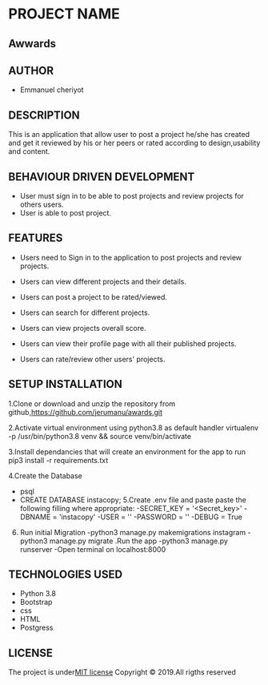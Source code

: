 # PROJECT NAME
## Awwards

## AUTHOR
* Emmanuel cheriyot

## DESCRIPTION
This is an application that allow user to post a project he/she has created and get it reviewed by his or her peers or rated according to design,usability and content.

## BEHAVIOUR DRIVEN DEVELOPMENT

* User must sign in to be able to post projects and review projects for others users.
* User is able to post project.


## FEATURES

* Users need to Sign in to the application to post projects and review projects.

* Users can view different projects and their details.

* Users can post a project to be rated/viewed.

* Users can search for different projects.

* Users can view projects overall score.

* Users can view their profile page with all their published projects.

* Users can rate/review other users' projects.


## SETUP INSTALLATION

1.Clone or download and unzip the repository from github,https://github.com/jerumanu/awards.git

2.Activate virtual environment using python3.8 as default handler virtualenv -p /usr/bin/python3.8 venv && source venv/bin/activate

3.Install dependancies that will create an environment for the app to run pip3 install -r requirements.txt

4.Create the Database

* psql
* CREATE DATABASE instacopy;
5.Create .env file and paste paste the following filling where appropriate:
-SECRET_KEY = '<Secret_key>' 
-DBNAME = 'instacopy' -USER = ''
 -PASSWORD = '' 
 -DEBUG = True
6.  Run initial Migration 
    -python3 manage.py makemigrations instagram 
    -python3 manage.py migrate .Run the app 
    -python3 manage.py runserver 
    -Open terminal on localhost:8000

## TECHNOLOGIES USED
* Python 3.8
* Bootstrap
* css
* HTML
* Postgress



## LICENSE
The project is under[MIT license](/blob/master/LICENSE)
Copyright &copy; 2019.All rigths reserved
  